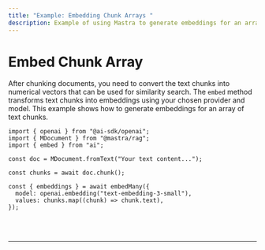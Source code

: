 ```yaml
---
title: "Example: Embedding Chunk Arrays "
description: Example of using Mastra to generate embeddings for an array of text chunks for similarity search.
---
```



# Embed Chunk Array

After chunking documents, you need to convert the text chunks into numerical vectors that can be used for similarity search. The `embed` method transforms text chunks into embeddings using your chosen provider and model. This example shows how to generate embeddings for an array of text chunks.

```tsx copy
import { openai } from "@ai-sdk/openai";
import { MDocument } from "@mastra/rag";
import { embed } from "ai";

const doc = MDocument.fromText("Your text content...");

const chunks = await doc.chunk();

const { embeddings } = await embedMany({
  model: openai.embedding("text-embedding-3-small"),
  values: chunks.map((chunk) => chunk.text),
});
```

<br />
<br />
<hr className="dark:border-[#404040] border-gray-300" />
<br />
<br />
<GithubLink
  link={
    "https://github.com/mastra-ai/mastra/blob/main/examples/basics/rag/embed-chunk-array"
  }
/>
